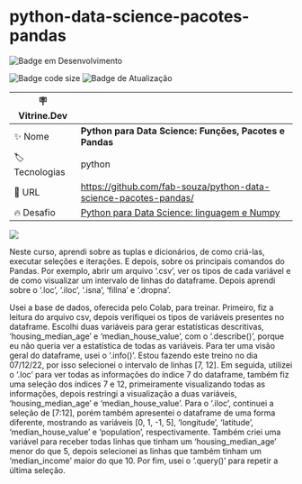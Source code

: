 # python-data-science-pacotes-pandas

![Badge em Desenvolvimento](http://img.shields.io/static/v1?label=STATUS&message=Finalizado&color=GREEN&style=for-the-badge)

![Badge code size](https://img.shields.io/github/languages/code-size/fab-souza/python-data-science-pacotes-pandas)
![Badge de Atualização](https://img.shields.io/github/last-commit/fab-souza/python-data-science-pacotes-pandas)

| :placard: Vitrine.Dev |    |
| -------------  | --- |
| :sparkles: Nome        | **Python para Data Science: Funções, Pacotes e Pandas**
| :label: Tecnologias | python
| :rocket: URL         | https://github.com/fab-souza/python-data-science-pacotes-pandas/
| :fire: Desafio     | [Python para Data Science: linguagem e Numpy](https://www.alura.com.br/curso-online-python-funcoes-pacotes-pandas)

![](https://user-images.githubusercontent.com/67301805/205658883-f1b3309f-43b7-46bd-841d-b02673002503.jpg#vitrinedev)

Neste curso, aprendi sobre as tuplas e dicionários, de como criá-las, executar seleções e iterações. E depois, sobre os principais comandos do Pandas. Por exemplo, abrir um arquivo ‘.csv’, ver os tipos de cada variável e de como visualizar um intervalo de linhas do dataframe. Depois aprendi sobre o ‘.loc’, ‘.iloc’, ‘.isna’, ‘fillna’ e ‘.dropna’.

Usei a base de dados, oferecida pelo Colab, para treinar. Primeiro, fiz a leitura do arquivo csv, depois verifiquei os tipos de variáveis presentes no dataframe. Escolhi duas variáveis para gerar estatísticas descritivas, ‘housing_median_age’ e ‘median_house_value’, com o ‘.describe()’, porque eu não queria ver a estatística de todas as variáveis. Para ter uma visão geral do dataframe, usei o ‘.info()’. Estou fazendo este treino no dia 07/12/22, por isso selecionei o intervalo de linhas [7, 12]. Em seguida, utilizei o ‘.loc’ para ver todas as informações do índice 7 do dataframe, também fiz uma seleção dos índices 7 e 12, primeiramente visualizando todas as informações, depois restringi a visualização a duas variáveis, ‘housing_median_age’ e ‘median_house_value’. Para o ‘.iloc’, continuei a seleção de [7:12], porém também apresentei o dataframe de uma forma diferente, mostrando as variáveis [0, 1, -1, 5], ‘longitude’, ‘latitude’, ‘median_house_value’ e ‘population’, respectivamente. Também criei uma variável para receber todas linhas que tinham um ‘housing_median_age’ menor do que 5, depois selecionei as linhas que também tinham um ‘median_income’ maior do que 10. Por fim, usei o ‘.query()’ para repetir a última seleção.
